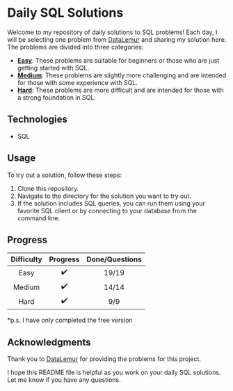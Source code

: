 # Daily SQL Solutions

Welcome to my repository of daily solutions to SQL problems! Each day, I will be selecting one problem from [DataLemur](https://datalemur.com?referralCode=s7zSt257) and sharing my solution here. The problems are divided into three categories:

- [**Easy**](./easy/): These problems are suitable for beginners or those who are just getting started with SQL.
- [**Medium**](./medium/): These problems are slightly more challenging and are intended for those with some experience with SQL.
- [**Hard**](./hard/): These problems are more difficult and are intended for those with a strong foundation in SQL.

## Technologies

- SQL

## Usage

To try out a solution, follow these steps:

1. Clone this repository.
2. Navigate to the directory for the solution you want to try out.
3. If the solution includes SQL queries, you can run them using your favorite SQL client or by connecting to your database from the command line.

## Progress

| **Difficulty** | **Progress** | **Done/Questions** |
|:--------------:|:------------:|:------------------:|
| Easy           |       ✔️      |        19/19       |
| Medium         |       ✔️      |        14/14        |
| Hard           |       ✔️      |         9/9        |

*p.s. I have only completed the free version

## Acknowledgments

Thank you to [DataLemur](https://datalemur.com?referralCode=s7zSt257) for providing the problems for this project.

I hope this README file is helpful as you work on your daily SQL solutions. Let me know if you have any questions.



